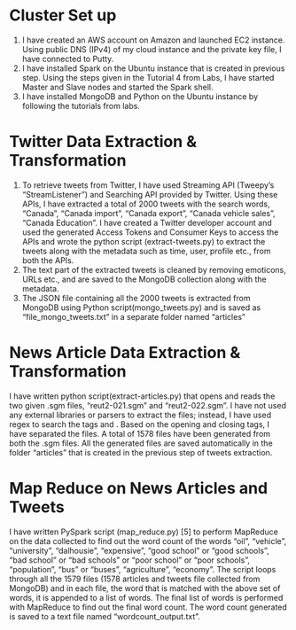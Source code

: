 # Cluster Set up
1. I have created an AWS account on Amazon and launched EC2 instance. Using public DNS (IPv4) of my cloud instance and the private key 
file, I have connected to Putty.
2. I have installed Spark on the Ubuntu instance that is created in previous step. Using the steps given in the Tutorial 4 from Labs, 
I have started Master and Slave nodes and started the Spark shell.
3. I have installed MongoDB and Python on the Ubuntu instance by following the tutorials from labs.

# Twitter Data Extraction & Transformation

1. To retrieve tweets from Twitter, I have used Streaming API (Tweepy’s “StreamListener”) and Searching API provided by Twitter. Using these
APIs, I have extracted a total of 2000 tweets with the search words, “Canada”, “Canada import”, “Canada export”, “Canada vehicle sales”, 
“Canada Education”. I have created a Twitter developer account and used the generated Access Tokens and Consumer Keys to access the
APIs and wrote the python script (extract-tweets.py) to extract the tweets along with the metadata such as time, user, profile etc., 
from both the APIs.
2. The text part of the extracted tweets is cleaned by removing emoticons, URLs etc., and are saved to the MongoDB collection along with the metadata.
3. The JSON file containing all the 2000 tweets is extracted from MongoDB using Python script(mongo_tweets.py) and is saved as “file_mongo_tweets.txt” in a separate folder named “articles”

# News Article Data Extraction & Transformation
<p>
I have written python script(extract-articles.py) that opens and reads the two given .sgm files, “reut2-021.sgm” and “reut2-022.sgm”. 
I have not used any external libraries or parsers to extract the files; instead, I have used regex to search the tags <TEXT> and </TEXT>. 
Based on the opening and closing tags, I have separated the files. A total of 1578 files have been generated from both the .sgm files. 
All the generated files are saved automatically in the folder “articles” that is created in the previous step of tweets extraction.
</p>

# Map Reduce on News Articles and Tweets
<p>
I have written PySpark script (map_reduce.py) [5] to perform MapReduce on the data collected to find out the word count of the words 
“oil”, “vehicle”, “university”, “dalhousie”, “expensive”, “good school” or “good schools”, “bad school” or “bad schools” or “poor school”
or “poor schools”, “population”, “bus” or “buses”, “agriculture”, “economy”. The script loops through all the 1579 files (1578 articles 
and tweets file collected from MongoDB) and in each file, the word that is matched with the above set of words, it is appended to a list 
of words. The final list of words is performed with MapReduce to find out the final word count. The word count generated is saved to a 
text file named “wordcount_output.txt”.
</p>
